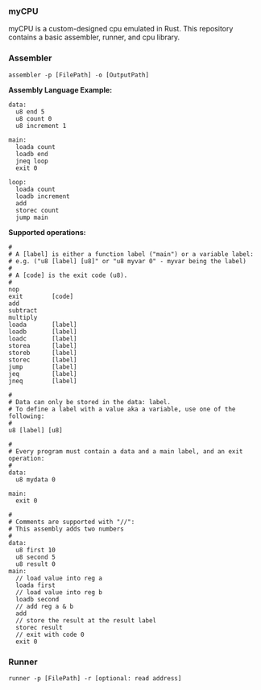 ### myCPU
myCPU is a custom-designed cpu emulated in Rust. This repository contains a basic assembler, runner, and cpu library.

### Assembler
```
assembler -p [FilePath] -o [OutputPath]
```

**Assembly Language Example:**
```arm
data:
  u8 end 5
  u8 count 0
  u8 increment 1

main:
  loada count
  loadb end
  jneq loop
  exit 0

loop:
  loada count
  loadb increment
  add
  storec count
  jump main
```

**Supported operations:**
```arm
#
# A [label] is either a function label ("main") or a variable label:
# e.g. ("u8 [label] [u8]" or "u8 myvar 0" - myvar being the label)
#
# A [code] is the exit code (u8).
#
nop
exit        [code]
add
subtract
multiply
loada       [label]
loadb       [label]
loadc       [label]
storea      [label]
storeb      [label]
storec      [label]
jump        [label]
jeq         [label]
jneq        [label]

#
# Data can only be stored in the data: label. 
# To define a label with a value aka a variable, use one of the following: 
#
u8 [label] [u8]

#
# Every program must contain a data and a main label, and an exit operation:
#
data:
  u8 mydata 0

main:
  exit 0

#
# Comments are supported with "//":
# This assembly adds two numbers
#
data:
  u8 first 10
  u8 second 5
  u8 result 0
main:
  // load value into reg a
  loada first
  // load value into reg b
  loadb second
  // add reg a & b
  add
  // store the result at the result label
  storec result
  // exit with code 0
  exit 0
 ```

### Runner
```
runner -p [FilePath] -r [optional: read address]
```